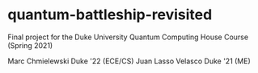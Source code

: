 # quantum-battleship-revisited

Final project for the Duke University Quantum Computing House Course (Spring 2021)

Marc Chmielewski Duke '22 (ECE/CS)
Juan Lasso Velasco Duke '21 (ME)
